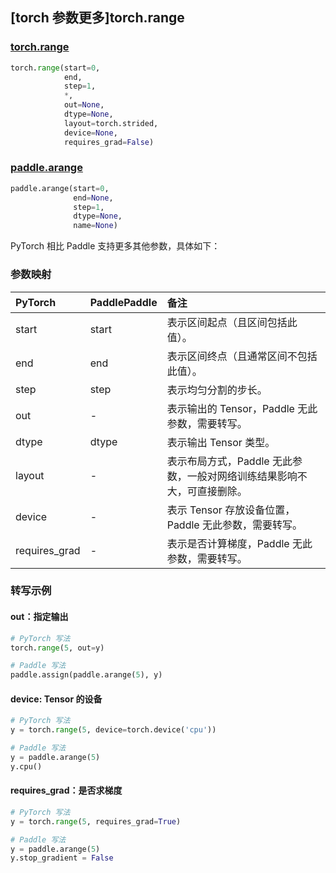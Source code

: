 ## [torch 参数更多]torch.range

###  [torch.range](https://pytorch.org/docs/stable/generated/torch.range.html?highlight=range#torch.range)

```python
torch.range(start=0,
            end,
            step=1,
            *,
            out=None,
            dtype=None,
            layout=torch.strided,
            device=None,
            requires_grad=False)
```

###  [paddle.arange](https://www.paddlepaddle.org.cn/documentation/docs/zh/develop/api/paddle/arange_cn.html)

```python
paddle.arange(start=0,
              end=None,
              step=1,
              dtype=None,
              name=None)
```

PyTorch 相比 Paddle 支持更多其他参数，具体如下：

### 参数映射

| PyTorch       | PaddlePaddle | 备注                                                         |
| :------------ | :----------- | :----------------------------------------------------------- |
| start         | start        | 表示区间起点（且区间包括此值）。                             |
| end           | end          | 表示区间终点（且通常区间不包括此值）。                       |
| step          | step         | 表示均匀分割的步长。                                         |
| out           | -            | 表示输出的 Tensor，Paddle 无此参数，需要转写。           |
| dtype         | dtype        | 表示输出 Tensor 类型。                                       |
| layout        | -            | 表示布局方式，Paddle 无此参数，一般对网络训练结果影响不大，可直接删除。 |
| device        | -            | 表示 Tensor 存放设备位置，Paddle 无此参数，需要转写。    |
| requires_grad | -            | 表示是否计算梯度，Paddle 无此参数，需要转写。            |

### 转写示例

#### out：指定输出

```python
# PyTorch 写法
torch.range(5, out=y)

# Paddle 写法
paddle.assign(paddle.arange(5), y)
```

#### device: Tensor 的设备

```python
# PyTorch 写法
y = torch.range(5, device=torch.device('cpu'))

# Paddle 写法
y = paddle.arange(5)
y.cpu()
```

#### requires_grad：是否求梯度

```python
# PyTorch 写法
y = torch.range(5, requires_grad=True)

# Paddle 写法
y = paddle.arange(5)
y.stop_gradient = False
```
